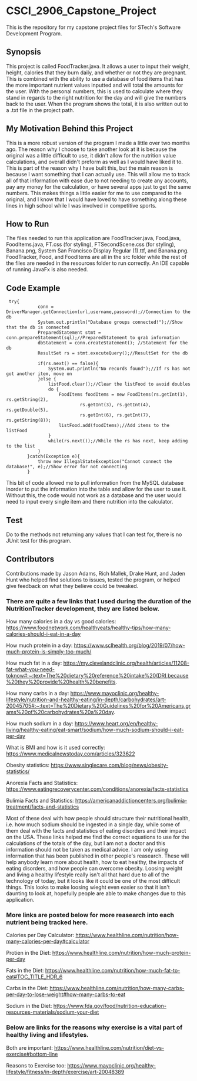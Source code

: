 # CSCI_2906_Capstone_Project
This is the repository for my capstone project files for STech's Software Development Program.

## Synopsis
This project is called FoodTracker.java. It allows a user to input their weight, height, calories that they burn daily, and whether or not they are pregnant. This is combined with the ability to use a database of food items that has the more important nutrient values inputted and will total the amounts for the user. With the personal numbers, this is used to calculate where they stand in regards to the right nutrition for the day and will give the numbers back to the user. When the program shows the total, it is also written out to a .txt file in the project path.

## My Motivation Behind this Project
This is a more robust version of the program I made a little over two months ago. The reason why I choose to take another look at it is because the original was a little difficult to use, it didn't allow for the nutrition value calculations, and overall didn't preform as well as I would have liked it to. This is part of the reason why I have built this, but the main reason is because I want something that I can actually use. This will allow me to track all of that information with ease due to not needing to create any accounts, pay any money for the calculation, or have several apps just to get the same numbers. This makes things a little easier for me to use compared to the original, and I know that I would have loved to have something along these lines in high school while I was involved in competitive sports.

## How to Run
The files needed to run this application are FoodTracker.java, Food.java, FoodItems.java, FT.css (for styling), FTSecondScene.css (for styling), Banana.png, System San Francisco Display Regular (1).ttf, and Banana.png. FoodTracker, Food, and FoodItems are all in the src folder while the rest of the files are needed in the resources folder to run correctly. An IDE capable of running JavaFx is also needed.

## Code Example
```
 try{
            conn = DriverManager.getConnection(url,username,password);//Connection to the db
            System.out.println("Database groups connected!");//Show that the db is connected
            PreparedStatement stmt = conn.prepareStatement(sql);//PreparedStatement to grab information
            dbStatement = conn.createStatement(); //Statement for the db
            ResultSet rs = stmt.executeQuery();//ResultSet for the db

            if(rs.next() == false){
                System.out.println("No records found");//If rs has not got another item, move on
            }else {
                listFood.clear();//Clear the listFood to avoid doubles
                do {
                    FoodItems foodItems = new FoodItems(rs.getInt(1), rs.getString(2),
                            rs.getInt(3), rs.getInt(4), rs.getDouble(5),
                            rs.getInt(6), rs.getInt(7), rs.getString(8));
                    listFood.add(foodItems);//Add items to the listFood
                }
                while(rs.next());//While the rs has next, keep adding to the list
            }
        }catch(Exception e){
            throw new IllegalStateException("Cannot connect the database!", e);//Show error for not connecting
        }
```
This bit of code allowed me to pull information from the MySQL database inorder to put the information into the table and allow for the user to use it.
Without this, the code would not work as a database and the user would need to input every single item and there nutrition into the calculator.

## Test
Do to the methods not returning any values that I can test for, there is no JUnit test for this program.

## Contributors
Contributions made by Jason Adams, Rich Mallek, Drake Hunt, and Jaden Hunt who helped find solutions to issues, tested the program, or helped give feedback on what they believe could be tweaked.

### There are quite a few links that I used during the duration of the NutritionTracker development, they are listed below.

How many calories in a day vs good calories: https://www.foodnetwork.com/healthyeats/healthy-tips/how-many-calories-should-i-eat-in-a-day

How much protein in a day: https://www.sclhealth.org/blog/2019/07/how-much-protein-is-simply-too-much/

How much fat in a day: https://my.clevelandclinic.org/health/articles/11208-fat-what-you-need-toknow#:~:text=The%20dietary%20reference%20intake%20(DRI,because%20they%20provide%20health%20benefits.

How many carbs in a day: https://www.mayoclinic.org/healthy-lifestyle/nutrition-and-healthy-eating/in-depth/carbohydrates/art-20045705#:~:text=The%20Dietary%20Guidelines%20for%20Americans,grams%20of%20carbohydrates%20a%20day.

How much sodium in a day: https://www.heart.org/en/healthy-living/healthy-eating/eat-smart/sodium/how-much-sodium-should-i-eat-per-day

What is BMI and how is it used correctly: https://www.medicalnewstoday.com/articles/323622

Obesity statistics: https://www.singlecare.com/blog/news/obesity-statistics/

Anorexia Facts and Statistics: https://www.eatingrecoverycenter.com/conditions/anorexia/facts-statistics

Bulimia Facts and Statistics: https://americanaddictioncenters.org/bulimia-treatment/facts-and-statistics

Most of these deal with how people should structure their nutritional health, i.e. how much sodium should be ingested in a single day, while some of them deal with the facts and statistics of eating disorders and their impact on the USA. These links helped me find the correct equations to use for the calculations of the totals of the day, but I am not a doctor and this information should not be taken as medical advice. I am only using information that has been published in other people's reasearch. These will help anybody learn more about health, how to eat healthy, the impacts of eating disorders, and how people can overcome obesity. Loosing weight and living a healthy lifestyle really isn't all that hard due to all of the technology of today, but it looks like it could be one of the most difficult things. This looks to make loosing wieght even easier so that it isn't daunting to look at, hopefully people are able to make changes due to this application. 

### More links are posted below for more reasearch into each nutrient being tracked here.

Calories per Day Calculator: https://www.healthline.com/nutrition/how-many-calories-per-day#calculator

Protien in the Diet: https://www.healthline.com/nutrition/how-much-protein-per-day

Fats in the Diet: https://www.healthline.com/nutrition/how-much-fat-to-eat#TOC_TITLE_HDR_6

Carbs in the Diet: https://www.healthline.com/nutrition/how-many-carbs-per-day-to-lose-weight#how-many-carbs-to-eat

Sodium in the Diet: https://www.fda.gov/food/nutrition-education-resources-materials/sodium-your-diet

### Below are links for the reasons why exercise is a vital part of healthy living and lifestyles.

Both are important: https://www.healthline.com/nutrition/diet-vs-exercise#bottom-line

Reasons to Exercise too: https://www.mayoclinic.org/healthy-lifestyle/fitness/in-depth/exercise/art-20048389
